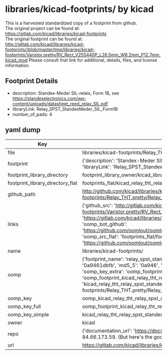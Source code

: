 # libraries/kicad-footprints/ by kicad  
This is a harvested standardized copy of a footprint from github.  
The original project can be found at:  
https://gitlab.com/kicad/libraries/kicad-footprints  
The original footprint can be found at:
http://gitlab.com/kicad/libraries/kicad-footprints//blob/master/tmp/libraries/kicad-footprints/Varistor.pretty/RV_Rect_V25S440P_L26.5mm_W8.2mm_P12.7mm.kicad_mod
Please consult that link for additional, details, files, and license information.  
## Footprint Details
* description: Standex-Meder SIL-relais, Form 1B, see https://standexelectronics.com/wp-content/uploads/datasheet_reed_relay_SIL.pdf  
* libraryLink: Relay_SPST_StandexMeder_SIL_Form1B  
* number_of_pads: 4  
## yaml dump  
| Key | Value |  
| --- | --- |  
| file | libraries/kicad-footprints/Relay_THT.pretty/Relay_SPST_StandexMeder_SIL_Form1B.kicad_mod |  
| footprint | {'description': 'Standex-Meder SIL-relais, Form 1B, see https://standexelectronics.com/wp-content/uploads/datasheet_reed_relay_SIL.pdf', 'libraryLink': 'Relay_SPST_StandexMeder_SIL_Form1B', 'number_of_pads': 4} |  
| footprint_library_directory | footprint_library_owner/kicad_libraries/kicad-footprints/ |  
| footprint_library_directory_flat | footprints_flat/kicad_relay_tht_relay_spst_standexmeder_sil_form1b/working |  
| github_path | http://github.com/kicad/libraries/kicad-footprints//blob/master/tmp/libraries/kicad-footprints/Relay_THT.pretty/Relay_SPST_StandexMeder_SIL_Form1B.kicad_mod |  
| links | {'github_src': 'http://gitlab.com/kicad/libraries/kicad-footprints//blob/master/tmp/libraries/kicad-footprints/Varistor.pretty/RV_Rect_V25S440P_L26.5mm_W8.2mm_P12.7mm.kicad_mod', 'github_src_repo': 'https://gitlab.com/kicad/libraries/kicad-footprints', 'oomp_bot': 'footprints/kicad_relay_tht_relay_spst_standexmeder_sil_form1b/working', 'oomp_bot_github': 'https://github.com/oomlout/oomlout_oomp_footprint_bot/tree/main/footprints/kicad_relay_tht_relay_spst_standexmeder_sil_form1b/working', 'oomp_src_flat': 'footprints_flat/footprints_flat/kicad_relay_tht_relay_spst_standexmeder_sil_form1b/working', 'oomp_src_flat_github': 'https://github.com/oomlout/oomlout_oomp_footprint_src/tree/main/footprints_flat/kicad_relay_tht_relay_spst_standexmeder_sil_form1b/working'} |  
| name | libraries/kicad-footprints/ |  
| oomp | {'footprint_name': 'relay_spst_standexmeder_sil_form1b', 'library_name': 'relay_tht', 'md5': '0a9461dbfb2a7f7c2becf9900e345ef3', 'md5_10': '0a9461dbfb', 'md5_5': '0a946', 'md5_6': '0a9461', 'oomp_key': 'oomp_kicad_relay_tht_relay_spst_standexmeder_sil_form1b', 'oomp_key_extra': 'oomp_footprint_kicad_relay_tht_relay_spst_standexmeder_sil_form1b', 'oomp_key_full': 'oomp_footprint_kicad_relay_tht_relay_spst_standexmeder_sil_form1b_0a9461', 'oomp_key_simple': 'kicad_relay_tht_relay_spst_standexmeder_sil_form1b', 'original_filename': 'libraries/kicad-footprints/Relay_THT.pretty/Relay_SPST_StandexMeder_SIL_Form1B.kicad_mod', 'owner_name': 'kicad'} |  
| oomp_key | oomp_kicad_relay_tht_relay_spst_standexmeder_sil_form1b |  
| oomp_key_full | oomp_footprint_kicad_relay_tht_relay_spst_standexmeder_sil_form1b |  
| oomp_key_simple | kicad_relay_tht_relay_spst_standexmeder_sil_form1b |  
| owner | kicad |  
| repo | {'documentation_url': 'https://docs.github.com/rest/overview/resources-in-the-rest-api#rate-limiting', 'message': "API rate limit exceeded for 84.66.173.59. (But here's the good news: Authenticated requests get a higher rate limit. Check out the documentation for more details.)"} |  
| url | https://gitlab.com/kicad/libraries/kicad-footprints |  

